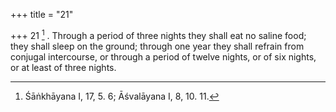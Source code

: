 +++
title = "21"

+++
21 [^10] . Through a period of three nights they shall eat no saline food; they shall sleep on the ground; through one year they shall refrain from conjugal intercourse, or through a period of twelve nights, or of six nights, or at least of three nights.


[^10]:  Śāṅkhāyana I, 17, 5. 6; Āśvalāyana I, 8, 10. 11.

